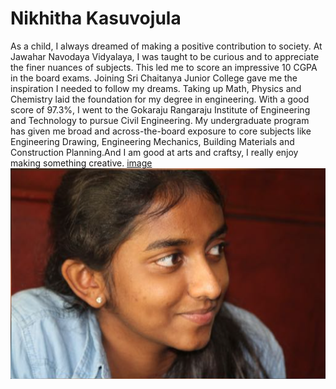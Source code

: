 # Nikhitha Kasuvojula
As a child, I always dreamed of making a positive contribution to society. At Jawahar Navodaya Vidyalaya, I
was taught to be curious and to appreciate the finer nuances of subjects. This led me to score an impressive 10 CGPA in the board exams. Joining Sri Chaitanya Junior College gave me the inspiration I needed to follow my dreams.
Taking up Math, Physics and Chemistry laid the foundation for my degree in engineering. With a good score of
97.3%, I went to the Gokaraju Rangaraju Institute of Engineering and Technology to pursue Civil Engineering. My
undergraduate program has given me broad and across-the-board exposure to core subjects like Engineering
Drawing, Engineering Mechanics, Building Materials and Construction Planning.And I am good at arts and craftsy, I really enjoy making something creative.
[image](https://github.com/Nikki010101/assignment2-Kasuvojula/blob/main/Screenshot%202022-08-31%20184006.png)
![image](https://github.com/Nikki010101/assignment2-Kasuvojula/blob/main/Screenshot%202022-08-31%20184006.png)